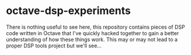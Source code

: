 octave-dsp-experiments
======================

There is nothing useful to see here, this repository contains pieces of
DSP code written in Octave that I've quickly hacked together to gain a
better understanding of how these things work. This may or may not lead
to a proper DSP tools project but we'll see...
